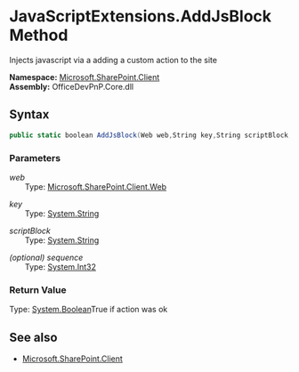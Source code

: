 # JavaScriptExtensions.AddJsBlock Method  
Injects javascript via a adding a custom action to the site  

**Namespace:** [Microsoft.SharePoint.Client](Microsoft.SharePoint.Client.md)  
**Assembly:** OfficeDevPnP.Core.dll  
## Syntax
```C#
public static boolean AddJsBlock(Web web,String key,String scriptBlock,Int32 sequence)
```
### Parameters
*web*  
&emsp;&emsp;Type: [Microsoft.SharePoint.Client.Web](Microsoft.SharePoint.Client.Web.md) 
&emsp;&emsp;  
  
*key*  
&emsp;&emsp;Type: [System.String](System.String.md) 
&emsp;&emsp;  
  
*scriptBlock*  
&emsp;&emsp;Type: [System.String](System.String.md) 
&emsp;&emsp;  
  
*(optional) sequence*  
&emsp;&emsp;Type: [System.Int32](System.Int32.md) 
&emsp;&emsp;  
  
### Return Value
Type: [System.Boolean](System.Boolean.md  
)True if action was ok

## See also
- [Microsoft.SharePoint.Client](Microsoft.SharePoint.Client.md)
